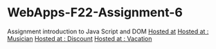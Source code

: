 # WebApps-F22-Assignment-6
Assignment introduction to Java Script and DOM
[Hosted at](https://44-563-web-apps-f22.github.io/44563-webapps-assignment-6-Uday1720/)
[Hosted at : Musician](https://github.com/44-563-Web-Apps-F22/44563-webapps-assignment-6-Uday1720/blob/main/musician.html)
[Hosted at : Discount](https://github.com/44-563-Web-Apps-F22/44563-webapps-assignment-6-Uday1720/blob/main/discount.html)
[Hosted at : Vacation](https://github.com/44-563-Web-Apps-F22/44563-webapps-assignment-6-Uday1720/blob/main/vacation.html)
